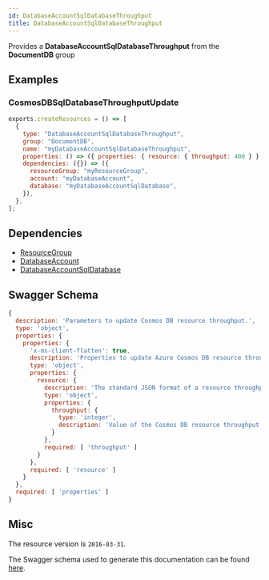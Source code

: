 ```yaml
---
id: DatabaseAccountSqlDatabaseThroughput
title: DatabaseAccountSqlDatabaseThroughput
---
```

Provides a **DatabaseAccountSqlDatabaseThroughput** from the **DocumentDB** group
## Examples
### CosmosDBSqlDatabaseThroughputUpdate
```js
exports.createResources = () => [
  {
    type: "DatabaseAccountSqlDatabaseThroughput",
    group: "DocumentDB",
    name: "myDatabaseAccountSqlDatabaseThroughput",
    properties: () => ({ properties: { resource: { throughput: 400 } } }),
    dependencies: ({}) => ({
      resourceGroup: "myResourceGroup",
      account: "myDatabaseAccount",
      database: "myDatabaseAccountSqlDatabase",
    }),
  },
];

```
## Dependencies
- [ResourceGroup](../Resources/ResourceGroup.md)
- [DatabaseAccount](../DocumentDB/DatabaseAccount.md)
- [DatabaseAccountSqlDatabase](../DocumentDB/DatabaseAccountSqlDatabase.md)
## Swagger Schema
```js
{
  description: 'Parameters to update Cosmos DB resource throughput.',
  type: 'object',
  properties: {
    properties: {
      'x-ms-client-flatten': true,
      description: 'Properties to update Azure Cosmos DB resource throughput.',
      type: 'object',
      properties: {
        resource: {
          description: 'The standard JSON format of a resource throughput',
          type: 'object',
          properties: {
            throughput: {
              type: 'integer',
              description: 'Value of the Cosmos DB resource throughput'
            }
          },
          required: [ 'throughput' ]
        }
      },
      required: [ 'resource' ]
    }
  },
  required: [ 'properties' ]
}
```
## Misc
The resource version is `2016-03-31`.

The Swagger schema used to generate this documentation can be found [here](https://github.com/Azure/azure-rest-api-specs/tree/main/specification/cosmos-db/resource-manager/Microsoft.DocumentDB/stable/2016-03-31/cosmos-db.json).
